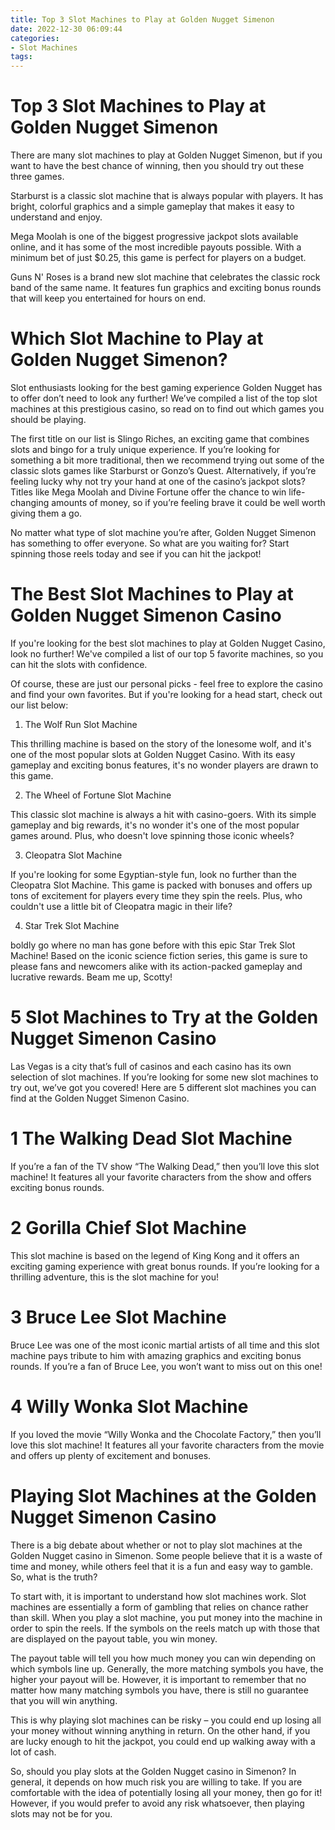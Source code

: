 ```yaml
---
title: Top 3 Slot Machines to Play at Golden Nugget Simenon 
date: 2022-12-30 06:09:44
categories:
- Slot Machines
tags:
---
```



#  Top 3 Slot Machines to Play at Golden Nugget Simenon 

There are many slot machines to play at Golden Nugget Simenon, but if you want to have the best chance of winning, then you should try out these three games.

Starburst is a classic slot machine that is always popular with players. It has bright, colorful graphics and a simple gameplay that makes it easy to understand and enjoy.

Mega Moolah is one of the biggest progressive jackpot slots available online, and it has some of the most incredible payouts possible. With a minimum bet of just $0.25, this game is perfect for players on a budget.

Guns N' Roses is a brand new slot machine that celebrates the classic rock band of the same name. It features fun graphics and exciting bonus rounds that will keep you entertained for hours on end.

#  Which Slot Machine to Play at Golden Nugget Simenon? 

Slot enthusiasts looking for the best gaming experience Golden Nugget has to offer don’t need to look any further! We’ve compiled a list of the top slot machines at this prestigious casino, so read on to find out which games you should be playing.

The first title on our list is Slingo Riches, an exciting game that combines slots and bingo for a truly unique experience. If you’re looking for something a bit more traditional, then we recommend trying out some of the classic slots games like Starburst or Gonzo’s Quest. Alternatively, if you’re feeling lucky why not try your hand at one of the casino’s jackpot slots? Titles like Mega Moolah and Divine Fortune offer the chance to win life-changing amounts of money, so if you’re feeling brave it could be well worth giving them a go.

No matter what type of slot machine you’re after, Golden Nugget Simenon has something to offer everyone. So what are you waiting for? Start spinning those reels today and see if you can hit the jackpot!

#  The Best Slot Machines to Play at Golden Nugget Simenon Casino 

If you're looking for the best slot machines to play at Golden Nugget Casino, look no further! We've compiled a list of our top 5 favorite machines, so you can hit the slots with confidence.

Of course, these are just our personal picks - feel free to explore the casino and find your own favorites. But if you're looking for a head start, check out our list below:

1. The Wolf Run Slot Machine 

This thrilling machine is based on the story of the lonesome wolf, and it's one of the most popular slots at Golden Nugget Casino. With its easy gameplay and exciting bonus features, it's no wonder players are drawn to this game.

2. The Wheel of Fortune Slot Machine 

This classic slot machine is always a hit with casino-goers. With its simple gameplay and big rewards, it's no wonder it's one of the most popular games around. Plus, who doesn't love spinning those iconic wheels?

3. Cleopatra Slot Machine 

If you're looking for some Egyptian-style fun, look no further than the Cleopatra Slot Machine. This game is packed with bonuses and offers up tons of excitement for players every time they spin the reels. Plus, who couldn't use a little bit of Cleopatra magic in their life?

4. Star Trek Slot Machine 

 boldly go where no man has gone before with this epic Star Trek Slot Machine! Based on the iconic science fiction series, this game is sure to please fans and newcomers alike with its action-packed gameplay and lucrative rewards. Beam me up, Scotty!

#  5 Slot Machines to Try at the Golden Nugget Simenon Casino 

Las Vegas is a city that’s full of casinos and each casino has its own selection of slot machines. If you’re looking for some new slot machines to try out, we’ve got you covered! Here are 5 different slot machines you can find at the Golden Nugget Simenon Casino.

# 1 The Walking Dead Slot Machine 

If you’re a fan of the TV show “The Walking Dead,” then you’ll love this slot machine! It features all your favorite characters from the show and offers exciting bonus rounds.

# 2 Gorilla Chief Slot Machine 

This slot machine is based on the legend of King Kong and it offers an exciting gaming experience with great bonus rounds. If you’re looking for a thrilling adventure, this is the slot machine for you!

# 3 Bruce Lee Slot Machine 

Bruce Lee was one of the most iconic martial artists of all time and this slot machine pays tribute to him with amazing graphics and exciting bonus rounds. If you’re a fan of Bruce Lee, you won’t want to miss out on this one!

# 4 Willy Wonka Slot Machine 

If you loved the movie “Willy Wonka and the Chocolate Factory,” then you’ll love this slot machine! It features all your favorite characters from the movie and offers up plenty of excitement and bonuses.

#  Playing Slot Machines at the Golden Nugget Simenon Casino

There is a big debate about whether or not to play slot machines at the Golden Nugget casino in Simenon. Some people believe that it is a waste of time and money, while others feel that it is a fun and easy way to gamble. So, what is the truth?

To start with, it is important to understand how slot machines work. Slot machines are essentially a form of gambling that relies on chance rather than skill. When you play a slot machine, you put money into the machine in order to spin the reels. If the symbols on the reels match up with those that are displayed on the payout table, you win money.

The payout table will tell you how much money you can win depending on which symbols line up. Generally, the more matching symbols you have, the higher your payout will be. However, it is important to remember that no matter how many matching symbols you have, there is still no guarantee that you will win anything.

This is why playing slot machines can be risky – you could end up losing all your money without winning anything in return. On the other hand, if you are lucky enough to hit the jackpot, you could end up walking away with a lot of cash.

So, should you play slots at the Golden Nugget casino in Simenon? In general, it depends on how much risk you are willing to take. If you are comfortable with the idea of potentially losing all your money, then go for it! However, if you would prefer to avoid any risk whatsoever, then playing slots may not be for you.